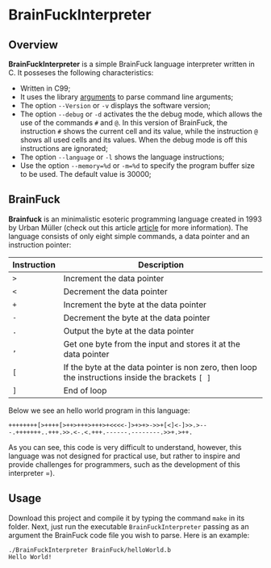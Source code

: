 # BrainFuckInterpreter

## Overview

**BrainFuckInterpreter** is a simple BrainFuck language interpreter written in C. It posseses the following characteristics:

- Written in C99;
- It uses the library [arguments](https://github.com/ClecioJung/arguments) to parse command line arguments;
- The option `--Version` or `-v` displays the software version;
- The option `--debug` or `-d` activates the the debug mode, which allows the use of the commands `#` and `@`. In this version of BrainFuck, the instruction `#` shows the current cell and its value, while the instruction `@` shows all used cells and its values. When the debug mode is off this instructions are ignorated;
- The option `--language` or `-l` shows the language instructions;
- Use the option `--memory=%d` or `-m=%d` to specify the program buffer size to be used. The default value is 30000;

## BrainFuck

**Brainfuck** is an minimalistic esoteric programming language created in 1993 by Urban Müller (check out this article [article](https://en.wikipedia.org/wiki/Brainfuck) for more information). The language consists of only eight simple commands, a data pointer and an instruction pointer:

| Instruction | Description |
| ----------- | ----------- |
| `>`         | Increment the data pointer |
| `<`         | Decrement the data pointer |
| `+`         | Increment the byte at the data pointer |
| `-`         | Decrement the byte at the data pointer |
| `.`         | Output the byte at the data pointer |
| `,`         | Get one byte from the input and stores it at the data pointer |
| `[`         | If the byte at the data pointer is non zero, then loop the instructions inside the brackets `[ ]` |
| `]`         | End of loop |

Below we see an hello world program in this language:

```brainfuck
++++++++[>++++[>++>+++>+++>+<<<<-]>+>+>->>+[<]<-]>>.>---.+++++++..+++.>>.<-.<.+++.------.--------.>>+.>++.
```

As you can see, this code is very difficult to understand, however, this language was not designed for practical use, but rather to inspire and provide challenges for programmers, such as the development of this interpreter =).

## Usage

Download this project and compile it by typing the command `make` in its folder. Next, just run the executable `BrainFuckInterpreter` passing as an argument the BrainFuck code file you wish to parse. Here is an example:

```
./BrainFuckInterpreter BrainFuck/helloWorld.b 
Hello World!
```